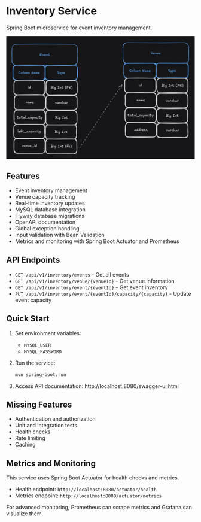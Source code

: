 # Inventory Service

Spring Boot microservice for event inventory management.

![Inventory Service Table](../public/Inventory%20Service%20Table.png)

## Features

- Event inventory management
- Venue capacity tracking
- Real-time inventory updates
- MySQL database integration
- Flyway database migrations
- OpenAPI documentation
- Global exception handling
- Input validation with Bean Validation
- Metrics and monitoring with Spring Boot Actuator and Prometheus

## API Endpoints

- `GET /api/v1/inventory/events` - Get all events
- `GET /api/v1/inventory/venue/{venueId}` - Get venue information
- `GET /api/v1/inventory/event/{eventId}` - Get event inventory
- `PUT /api/v1/inventory/event/{eventId}/capacity/{capacity}` - Update event capacity

## Quick Start

1. Set environment variables:

   - `MYSQL_USER`
   - `MYSQL_PASSWORD`

2. Run the service:

   ```bash
   mvn spring-boot:run
   ```

3. Access API documentation:
   http://localhost:8080/swagger-ui.html

## Missing Features

- Authentication and authorization
- Unit and integration tests
- Health checks
- Rate limiting
- Caching

## Metrics and Monitoring

This service uses Spring Boot Actuator for health checks and metrics.

- Health endpoint: `http://localhost:8080/actuator/health`
- Metrics endpoint: `http://localhost:8080/actuator/metrics`

For advanced monitoring, Prometheus can scrape metrics and Grafana can visualize them.

